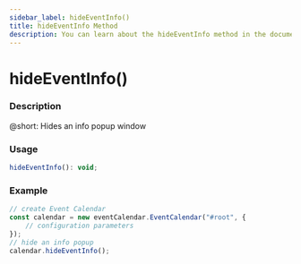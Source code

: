 ```yaml
---
sidebar_label: hideEventInfo()
title: hideEventInfo Method
description: You can learn about the hideEventInfo method in the documentation of the DHTMLX JavaScript Event Calendar library. Browse developer guides and API reference, try out code examples and live demos, and download a free 30-day evaluation version of DHTMLX Event Calendar.
---
```


# hideEventInfo()

### Description

@short: Hides an info popup window

### Usage

~~~jsx {}
hideEventInfo(): void;
~~~

### Example

~~~jsx {6}
// create Event Calendar
const calendar = new eventCalendar.EventCalendar("#root", {
	// configuration parameters
});
// hide an info popup
calendar.hideEventInfo();
~~~
